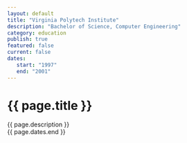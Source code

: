```yaml
---
layout: default
title: "Virginia Polytech Institute"
description: "Bachelor of Science, Computer Engineering"   
category: education
publish: true
featured: false
current: false
dates:
   start: "1997"
   end: "2001"
---
```


# {{ page.title }}
{{ page.description }}  
{{ page.dates.end }} 

